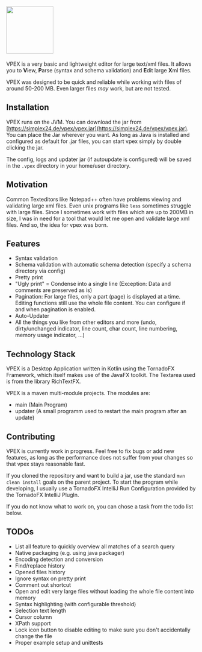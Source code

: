 # <img src="https://simplex24.de/vpex/vpex_logo.png" height="125"/>
VPEX is a very basic and lightweight editor for large text/xml files. It allows you to **V**iew, **P**arse (syntax and schema validation) and **E**dit large **X**ml files. 

VPEX was designed to be quick and reliable while working with files of around 50-200 MB. Even larger files _may_ work, but are not tested.

## Installation

VPEX runs on the JVM. You can download the jar from [https://simplex24.de/vpex/vpex.jar](https://simplex24.de/vpex/vpex.jar). 
You can place the Jar wherever you want. As long as Java is installed and configured as default for .jar files, you can start vpex simply by double clicking the jar. 

The config, logs and updater jar (if autoupdate is configured) will be saved in the `.vpex` directory in your home/user directory.

## Motivation

Common Texteditors like Notepad++ often have problems viewing and validating large xml files. Even unix programs like `less` sometimes struggle with large files.
Since I sometimes work with files which are up to 200MB in size, I was in need for a tool that would let me open and validate large xml files.
And so, the idea for vpex was born.

## Features

- Syntax validation
- Schema validation with automatic schema detection (specify a schema directory via config)
- Pretty print
- "Ugly print" = Condense into a single line (Exception: Data and comments are preserved as is)
- Pagination: For large files, only a part (page) is displayed at a time. Editing functions still use the whole file content. You can configure if and when pagination is enabled.
- Auto-Updater
- All the things you like from other editors and more (undo, dirty/unchanged indicator, line count, char count, line numbering, memory usage indicator, ...)  

## Technology Stack
VPEX is a Desktop Application written in Kotlin using the TornadoFX Framework, which itself makes use of the JavaFX toolkit.
The Textarea used is from the library RichTextFX.

VPEX is a maven multi-module projects. The modules are:
- main (Main Program)
- updater (A small programm used to restart the main program after an update)

## Contributing

VPEX is currently work in progress.
Feel free to fix bugs or add new features, as long as the performance does not suffer from your changes so that vpex stays reasonable fast.

If you cloned the repository and want to build a jar, use the standard `mvn clean install` goals on the parent project. 
To start the program while developing, I usually use a TornadoFX IntelliJ Run Configuration provided by the TornadoFX IntelliJ PlugIn.

If you do not know what to work on, you can chose a task from the todo list below.

## TODOs

- List all feature to quickly overview all matches of a search query
- Native packaging (e.g. using java packager)
- Encoding detection and conversion
- Find/replace history
- Opened files history
- Ignore syntax on pretty print
- Comment out shortcut
- Open and edit very large files without loading the whole file content into memory
- Syntax highlighting (with configurable threshold)
- Selection text length
- Cursor column
- XPath support
- Lock icon button to disable editing to make sure you don't accidentally change the file
- Proper example setup and unittests